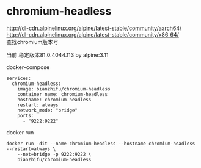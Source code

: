 # chromium-headless 
http://dl-cdn.alpinelinux.org/alpine/latest-stable/community/aarch64/   
http://dl-cdn.alpinelinux.org/alpine/latest-stable/community/x86_64/   
查找chromium版本号 

当前 稳定版本81.0.4044.113 by alpine:3.11

docker-compose
```version: "3"
services:
  chromium-headless:
    image: bianzhifu/chromium-headless
    container_name: chromium-headless
    hostname: chromium-headless
    restart: always
    network_mode: "bridge"
    ports:
      - "9222:9222"
```

docker run
```
docker run -dit --name chromium-headless --hostname chromium-headless  --restart=always \
	--net=bridge -p 9222:9222 \
	bianzhifu/chromium-headless
```
